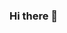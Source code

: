 ### Hi there 👋

<!--
**Hotdogdavid/Hotdogdavid** is a ✨ _special_ ✨ repository because its `README.md` (this file) appears on your GitHub profile.

Here are some ideas to get you started:

- 🔭 I’m currently struggling to use Python
- 🌱 I’m currently learning how to do a backflip
- 👯 I’m looking to collaborate on a super top secret the President gave me
- 🤔 I’m looking for help with Python, I have no clue what I'm doing
- 💬 Ask me about tasmanian tigers
- 📫 How to reach me: my Instagram is soriano418
- 😄 Pronouns: He/him
- ⚡ Fun fact: I can play the guitar
-->
